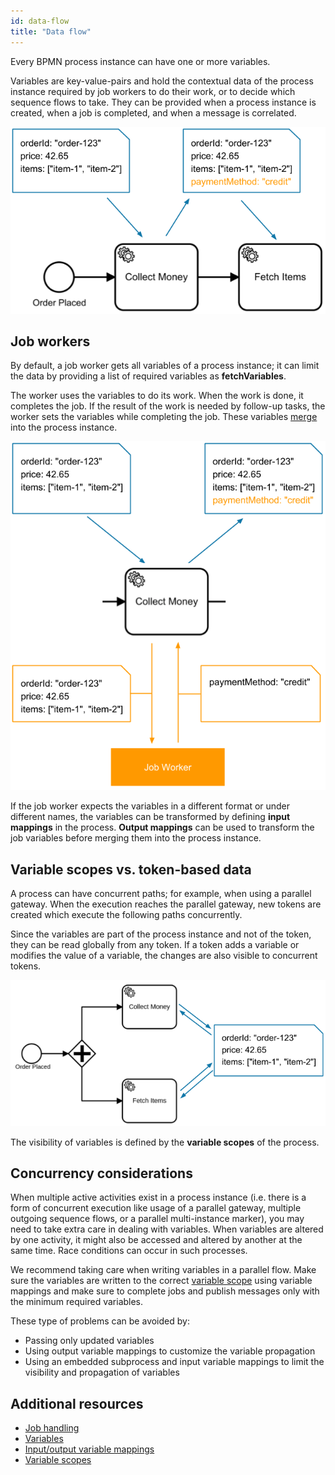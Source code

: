 ```yaml
---
id: data-flow
title: "Data flow"
---
```


Every BPMN process instance can have one or more variables.

Variables are key-value-pairs and hold the contextual data of the process instance required by job workers to do their work, or to decide which sequence flows to take. They can be provided when a process instance is created, when a job is completed, and when a message is correlated.

![data-flow](assets/data-flow.png)

## Job workers

By default, a job worker gets all variables of a process instance; it can limit the data by
providing a list of required variables as **fetchVariables**.

The worker uses the variables to do its work. When the work is done, it completes the job. If the
result of the work is needed by follow-up tasks, the worker sets the variables while completing
the job. These variables [merge](/components/concepts/variables.md#variable-propagation) into the
process instance.

![job-worker](assets/data-flow-job-worker.png)

If the job worker expects the variables in a different format or under different names, the variables can be transformed by defining **input mappings** in the process. **Output mappings** can be used to transform the job variables before merging them into the process instance.

## Variable scopes vs. token-based data

A process can have concurrent paths; for example, when using a parallel gateway. When the execution reaches the parallel gateway, new tokens are created which execute the following paths concurrently.

Since the variables are part of the process instance and not of the token, they can be read globally from any token. If a token adds a variable or modifies the value of a variable, the changes are also visible to concurrent tokens.

![variable-scopes](assets/variable-scopes.png)

The visibility of variables is defined by the **variable scopes** of the process.

## Concurrency considerations

When multiple active activities exist in a process instance (i.e. there is a form of concurrent
execution like usage of a parallel gateway, multiple outgoing sequence flows, or a parallel
multi-instance marker), you may need to take extra care in dealing with variables. When variables
are altered by one activity, it might also be accessed and altered by another at the same time. Race
conditions can occur in such processes.

We recommend taking care when writing variables in a parallel flow. Make sure the variables are
written to the correct [variable scope](/components/concepts/variables.md#variable-scopes) using variable
mappings and make sure to complete jobs and publish messages only with the minimum required
variables.

These type of problems can be avoided by:

- Passing only updated variables
- Using output variable mappings to customize the variable propagation
- Using an embedded subprocess and input variable mappings to limit the visibility and propagation of variables

## Additional resources

- [Job handling](/components/concepts/job-workers.md)
- [Variables](/components/concepts/variables.md)
- [Input/output variable mappings](/components/concepts/variables.md#inputoutput-variable-mappings)
- [Variable scopes](/components/concepts/variables.md#variable-scopes)
